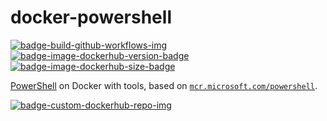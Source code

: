 # docker-powershell

[![badge-build-github-workflows-img][]][badge-build-github-workflows-src] [![badge-image-dockerhub-version-badge][]][badge-image-dockerhub-tags-src] [![badge-image-dockerhub-size-badge][]][badge-image-dockerhub-tags-src]

[badge-build-github-workflows-img]: https://github.com/joeltimothyoh/docker-powershell/workflows/build/badge.svg
[badge-build-github-workflows-src]: https://github.com/joeltimothyoh/docker-powershell/actions
[badge-image-dockerhub-src]: https://hub.docker.com/r/joeltimothyoh/powershell
[badge-image-dockerhub-tags-src]: https://hub.docker.com/r/joeltimothyoh/powershell/tags
[badge-image-dockerhub-version-badge]: https://img.shields.io/docker/v/joeltimothyoh/powershell/latest?label=v<tag>&style=flat-square
[badge-image-dockerhub-size-badge]: https://img.shields.io/docker/image-size/joeltimothyoh/powershell/latest?style=flat-square
[badge-custom-dockerhub-repo-img]: https://img.shields.io/badge/docker%20hub-joeltimothyoh/powershell-blue.svg?logo=docker&logoColor=2596EC&color=29405B&label=&labelColor=&style=popout-square

[PowerShell](https://github.com/PowerShell/PowerShell#-powershell) on Docker with tools, based on [`mcr.microsoft.com/powershell`](https://hub.docker.com/_/microsoft-powershell).

[![badge-custom-dockerhub-repo-img][]][badge-image-dockerhub-src]
